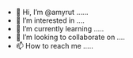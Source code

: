 - 👋 Hi, I’m @amyrut ......
- 👀 I’m interested in ....
- 🌱 I’m currently learning .....
- 💞️ I’m looking to collaborate on ....
- 📫 How to reach me .....

<!---
amyrut/amyrut is a ✨ special ✨ repository because its `README.md` (this file) appears on your GitHub profile.
You can click the Preview link to take a look at your changes.
--->
